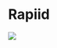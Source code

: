 # Rapiid

<a href="https://imgflip.com/gif/3wax6y"><img src="https://imgflip.com/gif/3wax6y.gif"></img></a>
